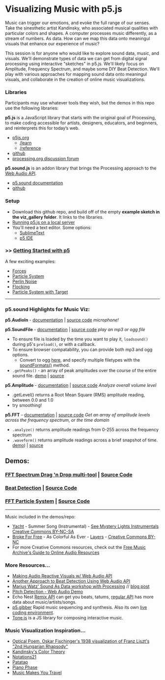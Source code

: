 # Visualizing Music with p5.js

Music can trigger our emotions, and evoke the full range of our senses. Take the sinesthetic artist Kandinsky, who associated musical qualities with particular colors and shapes. A computer processes music differently, as a stream of numbers. As data. How can we map this data onto meaningul visuals that enhance our experience of music?

This session is for anyone who would like to explore sound data, music, and visuals. We'll demonstrate types of data we can get from digital signal processing using interactive "sketches" in p5.js. We'll likely focus on Amplitude, Frequency Spectrum, and maybe some DIY Beat Detection. We'll play with various approaches for mapping sound data onto meaningul visuals, and collaborate in the creation of online music visualizations.

### Libraries
Participants may use whatever tools they wish, but the demos in this repo use the following libraries:

**p5.js** is a JavaScript library that starts with the original goal of Processing, to make coding accessible for artists, designers, educators, and beginners, and reinterprets this for today’s web.
 * [p5js.org](http://p5js.org)
    * [/learn](http://p5js.org/learn)
    * [/reference](http://p5js.org/reference/)
  * [github](https://github.com/lmccart/p5.js)
  * [processing.org discussion forum](http://forum.processing.org/two/categories/p5-js)

**p5.sound.js** is an addon library that brings the Processing approach to the [Web Audio API](http://w3.org/TR/webaudio/).
  * [p5.sound documentation](http://p5js.org/reference/#/libraries/p5.sound)
  * [github](https://github.com/therewasaguy/p5.sound)


### Setup
* Download this github repo, and build off of the empty **example sketch in the viz_gallery folder**. It links to the libraries.
* [Running p5.js on a local server](https://github.com/lmccart/p5.js/wiki/Local-server)
* You'll need a text editor. Some options:
  * [SublimeText](http://www.sublimetext.com/)
  * [p5 IDE](http://p5js.org/download/)

### >> [Getting Started with p5](http://p5js.org/get-started/#your-first-sketch)
A few exciting examples:
* [Forces](http://p5js.org/learn/examples/Simulate_Forces.php)
* [Particle System](http://p5js.org/learn/examples/Simulate_Particle_System.php)
* [Perlin Noise](http://p5js.org/learn/examples/Math_Noise_Wave.php)
* [Flocking](http://p5js.org/learn/examples/Simulate_Flocking.php)
* [Particle System with Target](http://codepen.io/scottgarner/pen/ltImK?editors=001)

---

### p5.sound Highlights for Music Viz:

**p5.AudioIn** - [documentation](http://p5js.org/reference/#/p5.AudioIn) | [source code](https://github.com/therewasaguy/p5.sound/blob/master/src/audioin.js)
*microphone!*

**p5.SoundFile** - [documentation](http://p5js.org/reference/#/p5.SoundFile) | [source code](https://github.com/therewasaguy/p5.sound/blob/master/src/soundfile.js)
*play an mp3 or ogg file*
- To ensure file is loaded by the time you want to play it, ```loadsound()``` during p5's ```preload()```, or with a callback.
- To ensure browser compatability, you can provide both mp3 and ogg options.
   + Convert to ogg [here](http://media.io/), and specify multiple filetypes with the [soundFormats()](http://p5js.org/reference/#/p5.sound/soundFormats) method.
- ```.getPeaks()``` - an array of peak amplitudes over the course of the entire sound file. [demo](http://therewasaguy.github.io/p5-music-viz/demos/drawpeaks_with_playhead/) | [source](https://github.com/therewasaguy/p5-music-viz/tree/master/demos/drawpeaks_with_playhead/sketch.js)

**p5.Amplitude** - [documentation](http://p5js.org/reference/#/p5.Amplitude) | [source code](https://github.com/therewasaguy/p5.sound/blob/master/src/amplitude.js)
*Analyze overall volume level*
* .getLevel() returns a Root Mean Square (RMS) amplitude reading, between 0.0 and 1.0
* try smoothing!

**p5.FFT** - [documentation](http://p5js.org/reference/#/p5.FFT) | [source code](https://github.com/therewasaguy/p5.sound/blob/master/src/fft.js)
*Get an array of amplitude levels across the frequency spectrum, or the time domain*
* ```.analyze()``` returns amplitude readings from 0-255 across the frequency spectrum
* ```.waveform()``` returns amplitude readings across a brief snapshot of time. [demo](http://therewasaguy.github.io/p5-music-viz/demos/fftwaveform)) | [source](https://github.com/therewasaguy/p5-music-viz/blob/master/demos/fftwaveform/sketch.js)

## Demos:
### [FFT Spectrum Drag 'n Drop multi-tool](http://therewasaguy.github.io/p5-music-viz/demos/fftspectrum/) | [Source Code](https://github.com/therewasaguy/p5-music-viz/tree/master/demos/fftspectrum)

### [Beat Detection](http://therewasaguy.github.io/p5-music-viz/demos/08_beat_detect_amplitude) | [Source Code](https://github.com/therewasaguy/p5-music-viz/blob/master/demos/08_beat_detect_amplitude/sketch.js)

### [FFT Particle System](http://therewasaguy.github.io/p5-music-viz/demos/07_fft) | [Source Code](https://github.com/therewasaguy/p5-music-viz/blob/master/demos/07_fft/sketch.js)

----------
Music included in the demos/repo:
- [Yacht](http://teamyacht.com/) - Summer Song (Instrumental) - [See Mystery Lights Instrumentals](http://freemusicarchive.org/music/YACHT/See_Mystery_Lights_Instrumentals/) [Creative Commons BY-NC-SA](http://creativecommons.org/licenses/by-nc-sa/3.0/us/)
- [Broke For Free](http://brokeforfree.bandcamp.com/) - As Colorful As Ever - [Layers](http://freemusicarchive.org/music/Broke_For_Free/Layers/) - [Creative Commons BY-NC](http://creativecommons.org/licenses/by-nc/3.0/)
- For more Creative Commons resources, check out the [Free Music Archive's Guide to Online Audio Resources](https://docs.google.com/document/d/1mbF5vgWp9duoGMxNl-Y8tEyWbFhkgw0JBK8F7A2cg68/edit?usp=sharing)

### More Resources...
* [Making Audio Reactive Visuals w/ Web Audio API](http://www.airtightinteractive.com/2013/10/making-audio-reactive-visuals/)
* [Another Approach to Beat Detection Using Web Audio API](http://tech.beatport.com/2014/web-audio/beat-detection-using-web-audio/)
* [Marius Watz' Sound As Data workshop with Processing](https://github.com/mariuswatz/ITP2013Parametric/blob/master/ITP-workshops/20131111-ITP-Sound-As-Data/) // [blog post](http://workshop.evolutionzone.com/2013/11/12/itp-sound-as-data-workshop-code/)
* [Pitch Detection - Web Audio Demo](https://webaudiodemos.appspot.com/pitchdetect/)
* Echo Nest [Remix API](http://echonest.github.io/remix/) can get you beats, tatums, [regular API](http://developer.echonest.com/docs/v4) has more data about music/artists/songs.
* [p5.gibber](http://charlie-roberts.com/gibber/p5-gibber/) Rapid music sequencing and synthesis. Also its own [live coding environment](http://gibber.mat.ucsb.edu/).
* [Tone.js](https://github.com/TONEnoTONE/Tone.js) is a JS library for composing interactive music.

### Music Visualization Inspiration...
* [Optical Poem, Oskar Fischinger's 1938 visualization of Franz Liszt's "2nd Hungarian Rhapsody"](https://www.youtube.com/watch?v=they7m6YePo)
* [Kandinsky's Color Theory](http://lettersfrommunich.wikispaces.com/Kandinsky's+Color+Theory)
* [Notations21](http://www.notations21.net/)
* [Patatap](http://www.patatap.com/)
* [Piano Phase](http://www.pianophase.com/)
* [Music Makes You Travel](http://www.openprocessing.org/sketch/138877)
